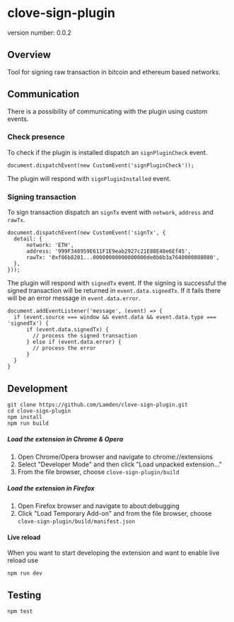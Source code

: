 # clove-sign-plugin

version number: 0.0.2

## Overview
Tool for signing raw transaction in bitcoin and ethereum based networks.

## Communication
There is a possibility of communicating with the plugin using custom events.

### Check presence
To check if the plugin is installed dispatch an `signPluginCheck` event.

    document.dispatchEvent(new CustomEvent('signPluginCheck'));

The plugin will respond with `signPluginInstalled` event.

### Signing transaction
To sign transaction dispatch an `signTx` event with `network`, `address` and `rawTx`.

    document.dispatchEvent(new CustomEvent('signTx', {
      detail: {
          network: 'ETH',
          address: '999F348959E611F1E9eab2927c21E88E48e6Ef45',
          rawTx: '0xf86b8201...00000000000000000de0b6b3a7640000808080',
      },
    }));

The plugin will respond with `signedTx` event. If the signing is successful the signed transaction will be returned in
`event.data.signedTx`. If it fails there will be an error message in `event.data.error`.

    document.addEventListener('message', (event) => {
      if (event.source === window && event.data && event.data.type === 'signedTx') {
          if (event.data.signedTx) {
            // process the signed transaction
          } else if (event.data.error) {
            // process the error
          }
      }
    }

## Development
    git clone https://github.com/Lamden/clove-sign-plugin.git
    cd clove-sign-plugin
    npm install
    npm run build

##### Load the extension in Chrome & Opera
1. Open Chrome/Opera browser and navigate to chrome://extensions
2. Select "Developer Mode" and then click "Load unpacked extension..."
3. From the file browser, choose `clove-sign-plugin/build`


##### Load the extension in Firefox
1. Open Firefox browser and navigate to about:debugging
2. Click "Load Temporary Add-on" and from the file browser, choose `clove-sign-plugin/build/manifest.json`


#### Live reload
When you want to start developing the extension and want to enable live reload use

    npm run dev

## Testing

    npm test
